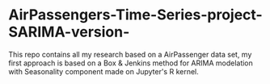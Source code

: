 # AirPassengers-Time-Series-project-SARIMA-version-
This repo contains all my research based on a AirPassenger data set, my first approach is based on a Box &amp; Jenkins method for ARIMA modelation with Seasonality component made on Jupyter's R kernel.
